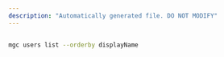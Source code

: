 ```yaml
---
description: "Automatically generated file. DO NOT MODIFY"
---
```


```bash

mgc users list --orderby displayName

```